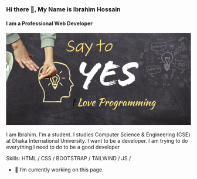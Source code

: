 ### Hi there 👋, My Name is Ibrahim Hossain
#### I am a Professional Web Developer
![I am a Professional Web Developer](https://github.com/Ibrahim9638/images/blob/main/images.png)

I am Ibrahim. I'm a student. I studies Computer Science & Engineering (CSE) at Dhaka International University. I want to be a developer. I am trying to do everything I need to do to be a good developer

Skills:  HTML / CSS / BOOTSTRAP / TAILWIND / JS /

- 🔭 I’m currently working on this page. 





